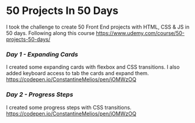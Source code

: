 # 50 Projects In 50 Days

I took the challenge to create 50 Front End projects with HTML, CSS & JS in 50 days. 
Following along this course https://www.udemy.com/course/50-projects-50-days/

### *Day 1 - Expanding Cards*
I created some expanding cards with flexbox and CSS transitions. I also added keyboard access to tab the cards and expand them.
https://codepen.io/ConstantineMelios/pen/jOMWzOQ

### *Day 2 - Progress Steps*
I created some progress steps with CSS transitions.
https://codepen.io/ConstantineMelios/pen/jOMWzOQ
